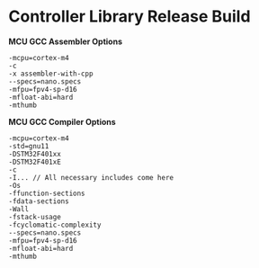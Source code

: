 # Controller Library Release Build

**MCU GCC Assembler Options**<br>
```
-mcpu=cortex-m4
-c
-x assembler-with-cpp
--specs=nano.specs
-mfpu=fpv4-sp-d16
-mfloat-abi=hard
-mthumb
```

**MCU GCC Compiler Options**<br>
```
-mcpu=cortex-m4
-std=gnu11
-DSTM32F401xx
-DSTM32F401xE
-c
-I... // All necessary includes come here
-Os
-ffunction-sections
-fdata-sections
-Wall
-fstack-usage
-fcyclomatic-complexity
--specs=nano.specs
-mfpu=fpv4-sp-d16
-mfloat-abi=hard
-mthumb
```
